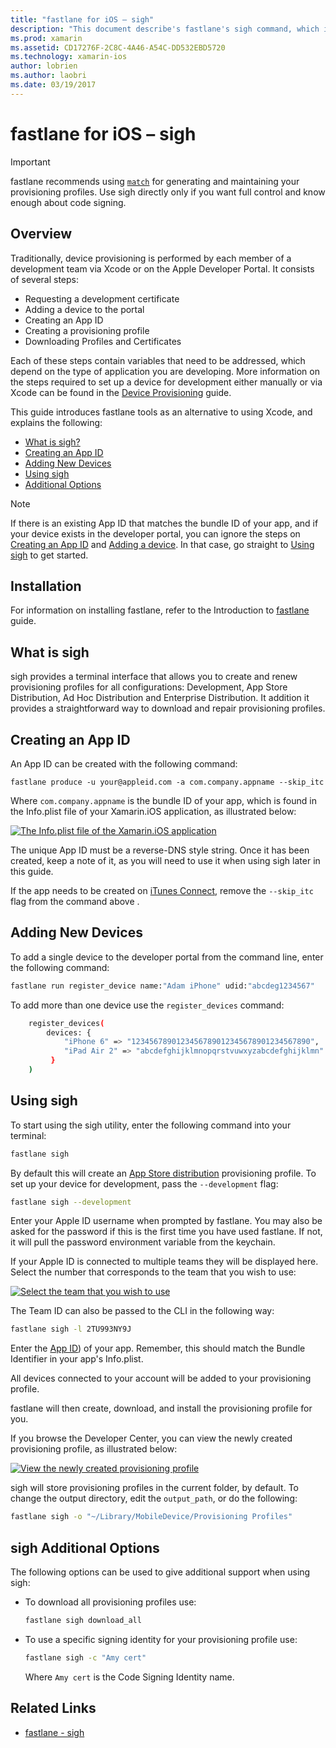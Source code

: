 ```yaml
---
title: "fastlane for iOS – sigh"
description: "This document describe's fastlane's sigh command, which is used to create, renew, and repair provisioning profiles for all Xamarin.iOS build configurations."
ms.prod: xamarin
ms.assetid: CD17276F-2C8C-4A46-A54C-DD532EBD5720
ms.technology: xamarin-ios
author: lobrien
ms.author: laobri
ms.date: 03/19/2017
---
```


# fastlane for iOS – sigh

> [!IMPORTANT]
> fastlane recommends using [`match`](~/ios/deploy-test/provisioning/fastlane/match.md) for generating and maintaining your provisioning profiles. Use sigh directly only if you want full control and know enough about code signing.

## Overview

Traditionally, device provisioning is performed by each member of a development team via Xcode or on the Apple Developer Portal. It consists of several steps:

- Requesting a development certificate
- Adding a device to the portal
- Creating an App ID
- Creating a provisioning profile
- Downloading Profiles and Certificates

Each of these steps contain variables that need to be addressed, which depend on the type of application you are developing. More information on the steps required to set up a device for development either manually or via Xcode can be found in the [Device Provisioning](~/ios/get-started/installation/device-provisioning/index.md) guide.

This guide introduces fastlane tools as an alternative to using Xcode, and  explains the following:

- [What is sigh?](#whatissigh)
- [Creating an App ID](#appid)
- [Adding New Devices](#newdevices)
- [Using sigh](#using)
- [Additional Options](#options)

> [!NOTE]
> If there is an existing App ID that matches the bundle ID of your app, and if your device exists in the developer portal, you can ignore the steps on [Creating an App ID](#appid) and [Adding a device](#newdevices). In that case, go straight to [Using sigh](#using) to get started.

## Installation

For information on installing fastlane, refer to the Introduction to [fastlane](~/ios/deploy-test/provisioning/fastlane/index.md#Installation) guide.

<a name="whatissigh" />

## What is sigh

sigh provides a terminal interface that allows you to create and renew provisioning profiles for all configurations: Development, App Store Distribution, Ad Hoc Distribution and Enterprise Distribution. It addition it provides a straightforward way to download and repair provisioning profiles.

<a name="appid" />

## Creating an App ID

An App ID can be created with the following command:

```
fastlane produce -u your@appleid.com -a com.company.appname --skip_itc
```

Where `com.company.appname` is the bundle ID of your app, which is found in the Info.plist file of your Xamarin.iOS application, as illustrated below:

[![](sigh-images/fastlane-image5.png "The Info.plist file of the Xamarin.iOS application")](sigh-images/fastlane-image5.png#lightbox)

The unique App ID must be a reverse-DNS style string. Once it has been created, keep a note of it, as you will need to use it when using sigh later in this guide.

If the app needs to be created on [iTunes Connect](~/ios/deploy-test/app-distribution/app-store-distribution/itunesconnect.md), remove the `--skip_itc` flag from the command above .

<a name="newdevices" />

## Adding New Devices

To add a single device to the developer portal from the command line, enter the following command:

```bash
fastlane run register_device name:"Adam iPhone" udid:"abcdeg1234567"
```

To add more than one device use the `register_devices` command:

```bash
    register_devices(
        devices: {
            "iPhone 6" => "1234567890123456789012345678901234567890",
            "iPad Air 2" => "abcdefghijklmnopqrstvuwxyzabcdefghijklmn"
         }
    )
```

<a name="using" />

## Using sigh

To start using the sigh utility, enter the following command into your terminal:

```bash
fastlane sigh
```

By default this will create an [App Store distribution](~/ios/deploy-test/app-distribution/app-store-distribution/index.md) provisioning profile. To set up your device for development, pass the `--development` flag:

```bash
fastlane sigh --development
```

Enter your Apple ID username when prompted by fastlane. You may also be asked for the password if this is the first time you have used fastlane. If not, it will pull the password environment variable from the keychain.

If your Apple ID is connected to multiple teams they will be displayed here. Select the number that corresponds to the team that you wish to use:

[![](sigh-images/fastlane-image2.png "Select the team that you wish to use")](sigh-images/fastlane-image2.png#lightbox)

The Team ID can also be passed to the CLI in the following way:

```bash
fastlane sigh -l 2TU993NY9J
```

Enter the [App ID](#appid)) of your app. Remember, this should match the Bundle Identifier in your app's Info.plist.

All devices connected to your account will be added to your provisioning profile.

fastlane will then create, download, and install the provisioning profile for you.

If you browse the Developer Center, you can view the newly created provisioning profile, as illustrated below:

[![](sigh-images/fastlane-image10.png "View the newly created provisioning profile")](sigh-images/fastlane-image10.png#lightbox)

sigh will store provisioning profiles in the current folder, by default. To change the output directory, edit the `output_path`, or do the following:

```bash
fastlane sigh -o "~/Library/MobileDevice/Provisioning Profiles"
```

<a name="options" />

## sigh Additional Options

The following options can be used to give additional support when using sigh:

- To download all provisioning profiles use:

    ```bash
    fastlane sigh download_all
    ```

- To use a specific signing identity for your provisioning profile use:

    ```bash
    fastlane sigh -c "Amy cert"
    ```
    
    Where `Amy cert` is the Code Signing Identity name.


## Related Links

- [fastlane - sigh](https://github.com/fastlane/fastlane/tree/master/sigh#readme)
